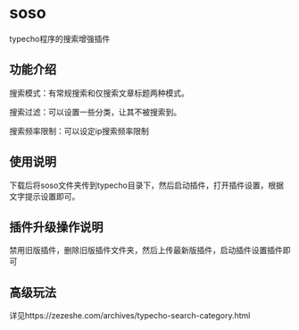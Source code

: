 # soso
typecho程序的搜索增强插件

## 功能介绍
搜索模式：有常规搜索和仅搜索文章标题两种模式。

搜索过滤：可以设置一些分类，让其不被搜索到。

搜索频率限制：可以设定ip搜索频率限制


## 使用说明
下载后将soso文件夹传到typecho目录下，然后启动插件，打开插件设置，根据文字提示设置即可。

## 插件升级操作说明
禁用旧版插件，删除旧版插件文件夹，然后上传最新版插件，启动插件设置插件即可

## 高级玩法
详见https://zezeshe.com/archives/typecho-search-category.html

